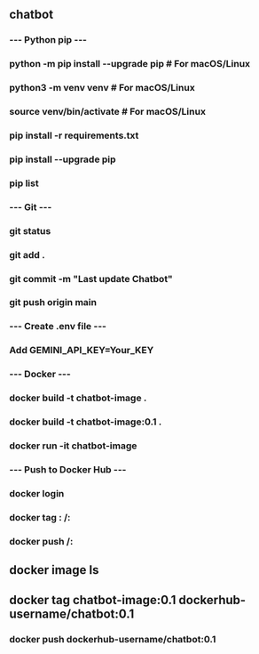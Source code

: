 ## chatbot
### --- Python pip ---
### python -m pip install --upgrade pip # For macOS/Linux
### python3 -m venv venv  # For macOS/Linux
### source venv/bin/activate # For macOS/Linux
###
### pip install -r requirements.txt
### pip install --upgrade pip
### pip list
###
### --- Git ---
### git status
### git add .
### git commit -m "Last update Chatbot"
### git push origin main
###
### --- Create .env file ---
### Add GEMINI_API_KEY=Your_KEY
###
### --- Docker ---
### docker build -t chatbot-image .
### docker build -t chatbot-image:0.1 .
### docker run -it chatbot-image
###
### --- Push to Docker Hub ---
### docker login
### docker tag <local-image>:<tag> <dockerhub-username>/<repository-name>:<tag>
### docker push <dockerhub-username>/<repository-name>:<tag>
###
## docker image ls
## docker tag chatbot-image:0.1 dockerhub-username/chatbot:0.1
### docker push dockerhub-username/chatbot:0.1